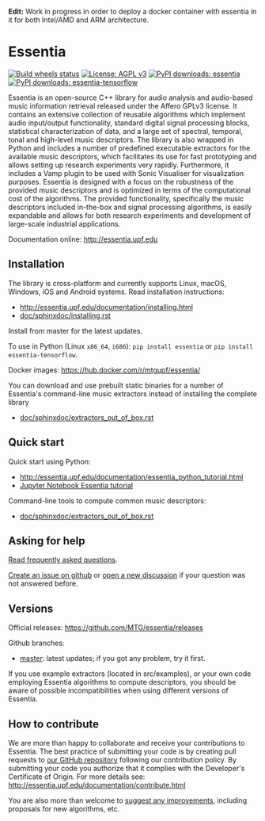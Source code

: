 **Edit:** Work in progress in order to deploy a docker container with essentia in it for both Intel/AMD and ARM architecture.

Essentia
========
[![Build wheels status](https://github.com/MTG/essentia/actions/workflows/build-wheels-cibuildwheel.yml/badge.svg)](https://github.com/MTG/essentia/actions/workflows/build-wheels-cibuildwheel.yml)
[![License: AGPL v3](https://img.shields.io/badge/License-AGPL%20v3-blue.svg)](https://www.gnu.org/licenses/agpl-3.0)
[![PyPI downloads: essentia](https://img.shields.io/pypi/dm/essentia.svg?label=PyPI%20downloads:%20essentia)](https://pypi.org/project/essentia/)
[![PyPI downloads: essentia-tensorflow](https://img.shields.io/pypi/dm/essentia-tensorflow.svg?label=PyPI%20downloads:%20essentia-tensorflow)](https://pypi.org/project/essentia-tensorflow/)


Essentia is an open-source C++ library for audio analysis and audio-based music information retrieval released under the Affero GPLv3 license. It contains an extensive collection of reusable algorithms which implement audio input/output functionality, standard digital signal processing blocks, statistical characterization of data, and a large set of spectral, temporal, tonal and high-level music descriptors. The library is also wrapped in Python and includes a number of predefined executable extractors for the available music descriptors, which facilitates its use for fast prototyping and allows setting up research experiments very rapidly. Furthermore, it includes a Vamp plugin to be used with Sonic Visualiser for visualization purposes. Essentia is designed with a focus on the robustness of the provided music descriptors and is optimized in terms of the computational cost of the algorithms. The provided functionality, specifically the music descriptors included in-the-box and signal processing algorithms, is easily expandable and allows for both research experiments and development of large-scale industrial applications.

Documentation online: http://essentia.upf.edu


Installation
------------

The library is cross-platform and currently supports Linux, macOS, Windows, iOS and Android systems. Read installation instructions:
-  http://essentia.upf.edu/documentation/installing.html 
-  [doc/sphinxdoc/installing.rst](doc/sphinxdoc/installing.rst)

Install from master for the latest updates.

To use in Python (Linux `x86_64`, `i686`): `pip install essentia` or `pip install essentia-tensorflow`.

Docker images: https://hub.docker.com/r/mtgupf/essentia/


You can download and use prebuilt static binaries for a number of Essentia's command-line music extractors instead of installing the complete library
- [doc/sphinxdoc/extractors_out_of_box.rst](doc/sphinxdoc/extractors_out_of_box.rst)


Quick start
-----------

Quick start using Python:
- http://essentia.upf.edu/documentation/essentia_python_tutorial.html
- [Jupyter Notebook Essentia tutorial](/src/examples/python/essentia_python_tutorial.ipynb)

Command-line tools to compute common music descriptors:
- [doc/sphinxdoc/extractors_out_of_box.rst](doc/sphinxdoc/extractors_out_of_box.rst)


Asking for help
---------------

[Read frequently asked questions](FAQ.md).

[Create an issue on github](https://github.com/MTG/essentia/issues) or [open a new discussion](https://github.com/MTG/essentia/discussions) if your question was not answered before.


Versions
--------

Official releases: https://github.com/MTG/essentia/releases

Github branches:
- [master](https://github.com/MTG/essentia/tree/master): latest updates; if you got any problem, try it first.

If you use example extractors (located in src/examples), or your own code employing Essentia algorithms to compute descriptors, you should be aware of possible incompatibilities when using different versions of Essentia.

How to contribute
-----------------
We are more than happy to collaborate and receive your contributions to Essentia. The best practice of submitting your code is by creating pull requests to [our GitHub repository](https://github.com/MTG/essentia) following our contribution policy. By submitting your code you authorize that it complies with the Developer's Certificate of Origin. For more details see: http://essentia.upf.edu/documentation/contribute.html

You are also more than welcome to [suggest any improvements](https://github.com/MTG/essentia/issues/254), including proposals for new algorithms, etc.

